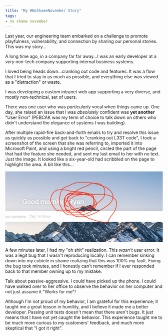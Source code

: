 ```yaml
---
title: "My #NoShameNovember Story"
tags:
- no shame november
---
```


Last year, our engineering team embarked on a challenge to promote playfulness, vulnerability, and connection by sharing our personal stories.  This was my story...

A long time ago, in a company far far away...I was an early developer at a *very* non-tech company supporting internal business systems.

I loved being heads down...cranking out code and features. It was a flow that I tried to stay in as much as possible, and everything else was viewed as a "distraction" or waste.

I was developing a custom intranet web app supporting a very diverse, and mostly non-technical, set of users.

There was one user who was *particularly* vocal when things came up. One day, she raised an issue that I was *absolutely* confident was **yet another** "User Error" (PEBCAK was my term of choice to talk down on others who didn't understand the elegance of systems I was building).

After multiple rapid-fire back-and-forth emails to try and resolve this issue as quickly as possible and get back to "cranking out L33T code", I took a screenshot of the screen that she was referring to, imported it into Microsoft Paint, and using a bright red pencil, circled the part of the page that had the feature she needed, and sent my last email to her with no text. Just the image. It looked like a six-year-old had scribbled on the page to highlight the area.  A bit like this…

![no shame](/images/2024-11-16.png)

A few minutes later, I had my "oh shit" realization. This *wasn't* user error. It was a legit bug that I wasn't reproducing locally. I can remember sinking down into my cubicle in shame realizing that this was 100% my fault. Fixing the bug took minutes, and I honestly can't remember if I ever responded back to that member owning up to my mistake.

Talk about passive-aggressive. I could have picked up the phone. I could have walked over to her office to observe the behavior on her computer and not just assume it "Works for me"!

Although I'm not proud of my behavior, I am grateful for this experience; it taught me a great lesson in humility, and I believe it made me a better developer. Passing unit tests doesn't mean that there aren't bugs. It just means that I have not yet caught the behavior.  This experience tought me to be much more curious to my customers' feedback, and much more skeptical that "I got it right".
